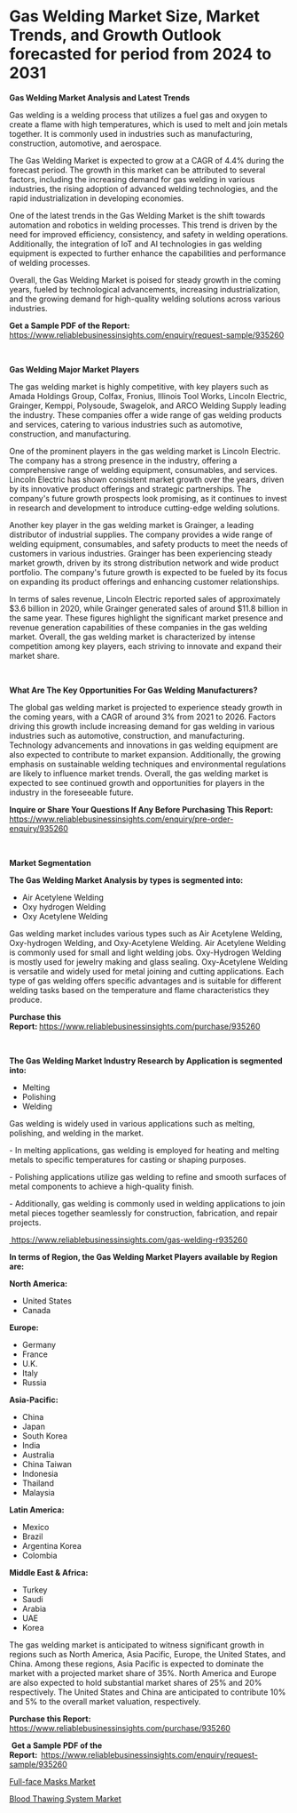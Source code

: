 <p><h1>Gas Welding Market Size, Market Trends, and Growth Outlook forecasted for period from 2024 to 2031</h1></p><p><strong>Gas Welding Market Analysis and Latest Trends</strong></p>
<p><p>Gas welding is a welding process that utilizes a fuel gas and oxygen to create a flame with high temperatures, which is used to melt and join metals together. It is commonly used in industries such as manufacturing, construction, automotive, and aerospace.</p><p>The Gas Welding Market is expected to grow at a CAGR of 4.4% during the forecast period. The growth in this market can be attributed to several factors, including the increasing demand for gas welding in various industries, the rising adoption of advanced welding technologies, and the rapid industrialization in developing economies.</p><p>One of the latest trends in the Gas Welding Market is the shift towards automation and robotics in welding processes. This trend is driven by the need for improved efficiency, consistency, and safety in welding operations. Additionally, the integration of IoT and AI technologies in gas welding equipment is expected to further enhance the capabilities and performance of welding processes.</p><p>Overall, the Gas Welding Market is poised for steady growth in the coming years, fueled by technological advancements, increasing industrialization, and the growing demand for high-quality welding solutions across various industries.</p></p>
<p><strong>Get a Sample PDF of the Report:&nbsp;</strong> <a href="https://www.reliablebusinessinsights.com/enquiry/request-sample/935260">https://www.reliablebusinessinsights.com/enquiry/request-sample/935260</a></p>
<p>&nbsp;</p>
<p><strong>Gas Welding Major Market Players</strong></p>
<p><p>The gas welding market is highly competitive, with key players such as Amada Holdings Group, Colfax, Fronius, Illinois Tool Works, Lincoln Electric, Grainger, Kemppi, Polysoude, Swagelok, and ARCO Welding Supply leading the industry. These companies offer a wide range of gas welding products and services, catering to various industries such as automotive, construction, and manufacturing.</p><p>One of the prominent players in the gas welding market is Lincoln Electric. The company has a strong presence in the industry, offering a comprehensive range of welding equipment, consumables, and services. Lincoln Electric has shown consistent market growth over the years, driven by its innovative product offerings and strategic partnerships. The company's future growth prospects look promising, as it continues to invest in research and development to introduce cutting-edge welding solutions.</p><p>Another key player in the gas welding market is Grainger, a leading distributor of industrial supplies. The company provides a wide range of welding equipment, consumables, and safety products to meet the needs of customers in various industries. Grainger has been experiencing steady market growth, driven by its strong distribution network and wide product portfolio. The company's future growth is expected to be fueled by its focus on expanding its product offerings and enhancing customer relationships.</p><p>In terms of sales revenue, Lincoln Electric reported sales of approximately $3.6 billion in 2020, while Grainger generated sales of around $11.8 billion in the same year. These figures highlight the significant market presence and revenue generation capabilities of these companies in the gas welding market. Overall, the gas welding market is characterized by intense competition among key players, each striving to innovate and expand their market share.</p></p>
<p>&nbsp;</p>
<p><strong>What Are The Key Opportunities For Gas Welding Manufacturers?</strong></p>
<p><p>The global gas welding market is projected to experience steady growth in the coming years, with a CAGR of around 3% from 2021 to 2026. Factors driving this growth include increasing demand for gas welding in various industries such as automotive, construction, and manufacturing. Technology advancements and innovations in gas welding equipment are also expected to contribute to market expansion. Additionally, the growing emphasis on sustainable welding techniques and environmental regulations are likely to influence market trends. Overall, the gas welding market is expected to see continued growth and opportunities for players in the industry in the foreseeable future.</p></p>
<p><strong>Inquire or Share Your Questions If Any Before Purchasing This Report:</strong> <a href="https://www.reliablebusinessinsights.com/enquiry/pre-order-enquiry/935260">https://www.reliablebusinessinsights.com/enquiry/pre-order-enquiry/935260</a></p>
<p>&nbsp;</p>
<p><strong>Market Segmentation</strong></p>
<p><strong>The Gas Welding Market Analysis by types is segmented into:</strong></p>
<p><ul><li>Air Acetylene Welding</li><li>Oxy hydrogen Welding</li><li>Oxy Acetylene Welding</li></ul></p>
<p><p>Gas welding market includes various types such as Air Acetylene Welding, Oxy-hydrogen Welding, and Oxy-Acetylene Welding. Air Acetylene Welding is commonly used for small and light welding jobs. Oxy-Hydrogen Welding is mostly used for jewelry making and glass sealing. Oxy-Acetylene Welding is versatile and widely used for metal joining and cutting applications. Each type of gas welding offers specific advantages and is suitable for different welding tasks based on the temperature and flame characteristics they produce.</p></p>
<p><strong>Purchase this Report:&nbsp;</strong><a href="https://www.reliablebusinessinsights.com/purchase/935260">https://www.reliablebusinessinsights.com/purchase/935260</a></p>
<p>&nbsp;</p>
<p><strong>The Gas Welding Market Industry Research by Application is segmented into:</strong></p>
<p><ul><li>Melting</li><li>Polishing</li><li>Welding</li></ul></p>
<p><p>Gas welding is widely used in various applications such as melting, polishing, and welding in the market. </p><p>- In melting applications, gas welding is employed for heating and melting metals to specific temperatures for casting or shaping purposes. </p><p>- Polishing applications utilize gas welding to refine and smooth surfaces of metal components to achieve a high-quality finish. </p><p>- Additionally, gas welding is commonly used in welding applications to join metal pieces together seamlessly for construction, fabrication, and repair projects.</p></p>
<p><a href="https://www.reliablebusinessinsights.com/gas-welding-r935260">&nbsp;https://www.reliablebusinessinsights.com/gas-welding-r935260</a></p>
<p><strong>In terms of Region, the Gas Welding Market Players available by Region are:</strong></p>
<p>
    <p> <strong> North America: </strong>
        <ul>
            <li>United States</li>
            <li>Canada</li>
        </ul>
        </p> 
    <p> <strong> Europe: </strong>
        <ul>
            <li>Germany</li>
            <li>France</li>
            <li>U.K.</li>
            <li>Italy</li>
            <li>Russia</li>
        </ul>
        </p> 
    <p> <strong> Asia-Pacific: </strong>
        <ul>
            <li>China</li>
            <li>Japan</li>
            <li>South Korea</li>
            <li>India</li>
            <li>Australia</li>
            <li>China Taiwan</li>
            <li>Indonesia</li>
            <li>Thailand</li>
            <li>Malaysia</li>
        </ul>
        </p> 
    <p> <strong> Latin America: </strong>
        <ul>
            <li>Mexico</li>
            <li>Brazil</li>
            <li>Argentina Korea</li>
            <li>Colombia</li>
        </ul>
        </p> 
    <p> <strong> Middle East & Africa: </strong>
        <ul>
            <li>Turkey</li>
            <li>Saudi</li>
            <li>Arabia</li>
            <li>UAE</li>
            <li>Korea</li>
        </ul>
    </p>
    </p>
<p><p>The gas welding market is anticipated to witness significant growth in regions such as North America, Asia Pacific, Europe, the United States, and China. Among these regions, Asia Pacific is expected to dominate the market with a projected market share of 35%. North America and Europe are also expected to hold substantial market shares of 25% and 20% respectively. The United States and China are anticipated to contribute 10% and 5% to the overall market valuation, respectively.</p></p>
<p><strong>Purchase this Report: </strong><a href="https://www.reliablebusinessinsights.com/purchase/935260">https://www.reliablebusinessinsights.com/purchase/935260</a></p>
<p>&nbsp;<strong>Get a Sample PDF of the Report:&nbsp;&nbsp;</strong><a href="https://www.reliablebusinessinsights.com/enquiry/request-sample/935260">https://www.reliablebusinessinsights.com/enquiry/request-sample/935260</a></p>
<p><strong></strong></p>
<p><p><a href="https://github.com/sonuprakash1/Market-Research-Report-List-3/blob/main/full-face-masks-market.md">Full-face Masks Market</a></p><p><a href="https://view.publitas.com/reportprime-1/blood-thawing-system-market-research-report-market-forecast-and-growth-prospects-with-a-steady-cagr-of-10-5-from-2024-2031/">Blood Thawing System Market</a></p></p>